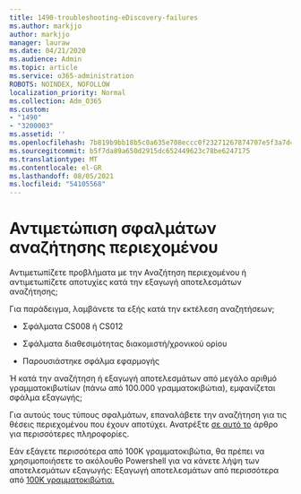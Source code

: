 ```yaml
---
title: 1490-troubleshooting-eDiscovery-failures
ms.author: markjjo
author: markjjo
manager: lauraw
ms.date: 04/21/2020
ms.audience: Admin
ms.topic: article
ms.service: o365-administration
ROBOTS: NOINDEX, NOFOLLOW
localization_priority: Normal
ms.collection: Adm_O365
ms.custom:
- "1490"
- "3200003"
ms.assetid: ''
ms.openlocfilehash: 7b819b9bb18b5c0a635e708eccc0f23271267874707e5f3a7d41b633a05f2822
ms.sourcegitcommit: b5f7da89a650d2915dc652449623c78be6247175
ms.translationtype: MT
ms.contentlocale: el-GR
ms.lasthandoff: 08/05/2021
ms.locfileid: "54105568"
---
```

# <a name="troubleshoot-content-search-errors"></a>Αντιμετώπιση σφαλμάτων αναζήτησης περιεχομένου

Αντιμετωπίζετε προβλήματα με την Αναζήτηση περιεχομένου ή αντιμετωπίζετε αποτυχίες κατά την εξαγωγή αποτελεσμάτων αναζήτησης;

Για παράδειγμα, λαμβάνετε τα εξής κατά την εκτέλεση αναζητήσεων;

- Σφάλματα CS008 ή CS012

- Σφάλματα διαθεσιμότητας διακομιστή/χρονικού ορίου

- Παρουσιάστηκε σφάλμα εφαρμογής

Ή κατά την αναζήτηση ή εξαγωγή αποτελεσμάτων από μεγάλο αριθμό γραμματοκιβωτίων (πάνω από 100.000 γραμματοκιβώτια), εμφανίζεται σφάλμα εξαγωγής;

Για αυτούς τους τύπους σφαλμάτων, επαναλάβετε την αναζήτηση για τις θέσεις περιεχομένου που έχουν αποτύχει. Ανατρέξτε  [σε αυτό το](https://docs.microsoft.com/microsoft-365/compliance/retry-failed-content-search) άρθρο για περισσότερες πληροφορίες.

Εάν εξάγετε περισσότερα από 100K γραμματοκιβώτια, θα πρέπει να χρησιμοποιήσετε το ακόλουθο Powershell για να κάνετε λήψη των αποτελεσμάτων εξαγωγής: Εξαγωγή αποτελεσμάτων από περισσότερα από [100K γραμματοκιβώτια.](https://docs.microsoft.com/microsoft-365/compliance/export-search-results?view=o365-worldwide%23exporting-results-from-more-than-100000-mailboxes)
